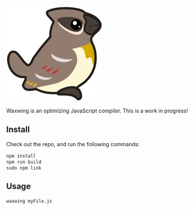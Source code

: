 ![Waxwing logo](https://raw.githubusercontent.com/bendmorris/waxwing/master/assets/waxwing-256.png)

Waxwing is an optimizing JavaScript compiler. This is a work in progress!

## Install

Check out the repo, and run the following commands:

```shell
npm install
npm run build
sudo npm link
```

## Usage

```shell
waxwing myFile.js
```
